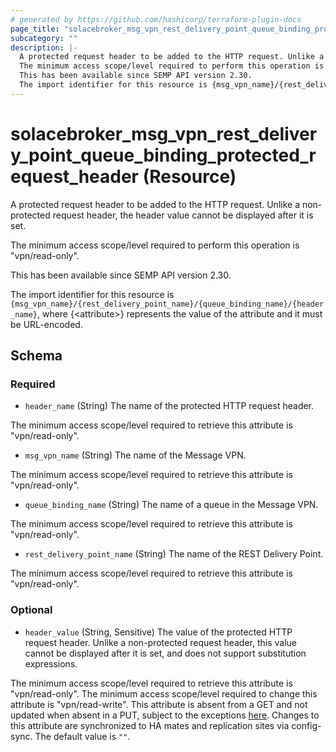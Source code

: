 ```yaml
---
# generated by https://github.com/hashicorp/terraform-plugin-docs
page_title: "solacebroker_msg_vpn_rest_delivery_point_queue_binding_protected_request_header Resource - solacebroker"
subcategory: ""
description: |-
  A protected request header to be added to the HTTP request. Unlike a non-protected request header, the header value cannot be displayed after it is set.
  The minimum access scope/level required to perform this operation is "vpn/read-only".
  This has been available since SEMP API version 2.30.
  The import identifier for this resource is {msg_vpn_name}/{rest_delivery_point_name}/{queue_binding_name}/{header_name}, where {&lt;attribute&gt;} represents the value of the attribute and it must be URL-encoded.
---
```


# solacebroker_msg_vpn_rest_delivery_point_queue_binding_protected_request_header (Resource)

A protected request header to be added to the HTTP request. Unlike a non-protected request header, the header value cannot be displayed after it is set.



The minimum access scope/level required to perform this operation is "vpn/read-only".

This has been available since SEMP API version 2.30.

The import identifier for this resource is `{msg_vpn_name}/{rest_delivery_point_name}/{queue_binding_name}/{header_name}`, where {&lt;attribute&gt;} represents the value of the attribute and it must be URL-encoded.



<!-- schema generated by tfplugindocs -->
## Schema

### Required

- `header_name` (String) The name of the protected HTTP request header.

The minimum access scope/level required to retrieve this attribute is "vpn/read-only".
- `msg_vpn_name` (String) The name of the Message VPN.

The minimum access scope/level required to retrieve this attribute is "vpn/read-only".
- `queue_binding_name` (String) The name of a queue in the Message VPN.

The minimum access scope/level required to retrieve this attribute is "vpn/read-only".
- `rest_delivery_point_name` (String) The name of the REST Delivery Point.

The minimum access scope/level required to retrieve this attribute is "vpn/read-only".

### Optional

- `header_value` (String, Sensitive) The value of the protected HTTP request header. Unlike a non-protected request header, this value cannot be displayed after it is set, and does not support substitution expressions.

The minimum access scope/level required to retrieve this attribute is "vpn/read-only". The minimum access scope/level required to change this attribute is "vpn/read-write". This attribute is absent from a GET and not updated when absent in a PUT, subject to the exceptions [here](https://docs.solace.com/Admin/SEMP/SEMP-API-Archit.htm#HTTP_Methods). Changes to this attribute are synchronized to HA mates and replication sites via config-sync. The default value is `""`.
